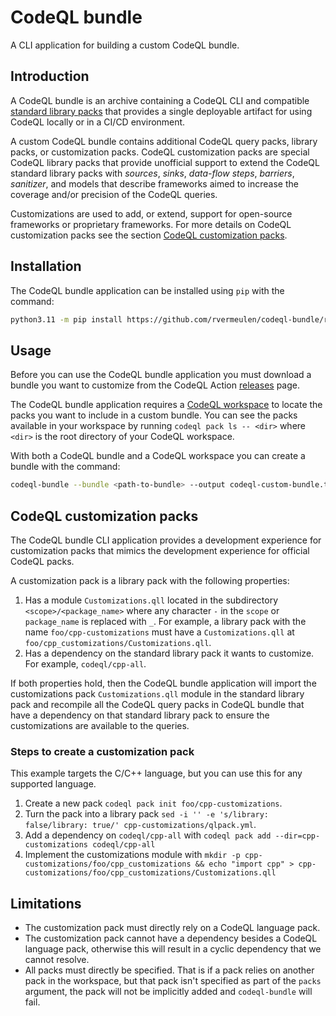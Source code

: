 # CodeQL bundle

A CLI application for building a custom CodeQL bundle.

## Introduction

A CodeQL bundle is an archive containing a CodeQL CLI and compatible [standard library packs](https://github.com/github/codeql) that provides a single deployable artifact for using CodeQL locally or in a CI/CD environment.

A custom CodeQL bundle contains additional CodeQL query packs, library packs, or customization packs.
CodeQL customization packs are special CodeQL library packs that provide unofficial support to extend the CodeQL standard library packs with *sources*, *sinks*, *data-flow steps*, *barriers*, *sanitizer*, and models that describe frameworks
aimed to increase the coverage and/or precision of the CodeQL queries.

Customizations are used to add, or extend, support for open-source frameworks or proprietary frameworks.
For more details on CodeQL customization packs see the section [CodeQL customization packs](#codeql-customization-packs).

## Installation

The CodeQL bundle application can be installed using `pip` with the command:

```bash
python3.11 -m pip install https://github.com/rvermeulen/codeql-bundle/releases/download/v0.1.5/codeql_bundle-0.1.5-py3-none-any.whl
```

## Usage

Before you can use the CodeQL bundle application you must download a bundle you want to customize from the CodeQL Action [releases](https://github.com/github/codeql-action/releases) page.

The CodeQL bundle application requires a [CodeQL workspace](https://codeql.github.com/docs/codeql-cli/about-codeql-workspaces/) to locate the packs you want to include in a custom bundle.
You can see the packs available in your workspace by running `codeql pack ls -- <dir>` where `<dir>` is the root directory of your CodeQL workspace.

With both a CodeQL bundle and a CodeQL workspace you can create a bundle with the command:

```bash
codeql-bundle --bundle <path-to-bundle> --output codeql-custom-bundle.tar.gz --workspace <path-to-workspace> --log INFO
```

## CodeQL customization packs

The CodeQL bundle CLI application provides a development experience for customization packs that mimics the development experience for official CodeQL packs.

A customization pack is a library pack with the following properties:

1. Has a module `Customizations.qll` located in the subdirectory `<scope>/<package_name>` where any character `-` in the `scope` or `package_name` is replaced with `_`.
   For example, a library pack with the name `foo/cpp-customizations` must have a `Customizations.qll` at `foo/cpp_customizations/Customizations.qll`.
1. Has a dependency on the standard library pack it wants to customize. For example, `codeql/cpp-all`.

If both properties hold, then the CodeQL bundle application will import the customizations pack `Customizations.qll` module in the standard library pack and recompile all
the CodeQL query packs in CodeQL bundle that have a dependency on that standard library pack to ensure the customizations are available to the queries.

### Steps to create a customization pack

This example targets the C/C++ language, but you can use this for any supported language.

1. Create a new pack `codeql pack init foo/cpp-customizations`.
2. Turn the pack into a library pack `sed -i '' -e 's/library: false/library: true/' cpp-customizations/qlpack.yml`.
3. Add a dependency on `codeql/cpp-all` with `codeql pack add --dir=cpp-customizations codeql/cpp-all`
4. Implement the customizations module with `mkdir -p cpp-customizations/foo/cpp_customizations && echo "import cpp" > cpp-customizations/foo/cpp_customizations/Customizations.qll`

## Limitations

- The customization pack must directly rely on a CodeQL language pack.
- The customization pack cannot have a dependency besides a CodeQL language pack, otherwise this will result in a cyclic dependency that we cannot resolve.
- All packs must directly be specified. That is if a pack relies on another pack in the workspace, but that pack isn't specified as part of the `packs` argument, the pack will not be implicitly added and `codeql-bundle` will fail.
